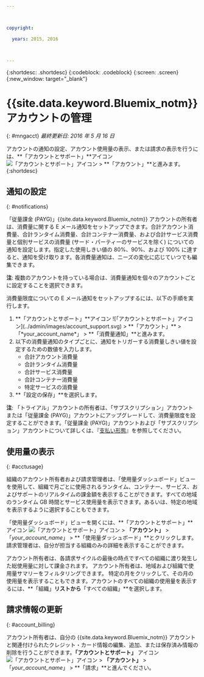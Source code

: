 ```yaml
---



copyright:

  years: 2015, 2016



---
```


{:shortdesc: .shortdesc}
{:codeblock: .codeblock}
{:screen: .screen}
{:new_window: target="_blank"}

# {{site.data.keyword.Bluemix_notm}} アカウントの管理
{: #mngacct}
*最終更新日: 2016 年 5 月 16 日*

アカウントの通知の設定、アカウント使用量の表示、または請求の表示を行うには、**「アカウントとサポート」**アイコン ![「アカウントとサポート」アイコン](../admin/images/account_support.svg) &gt; **「アカウント」**と進みます。
{:shortdesc}

## 通知の設定
{: #notifications}

「従量課金 (PAYG)」{{site.data.keyword.Bluemix_notm}} アカウントの所有者は、消費量に関する E メール通知をセットアップできます。合計アカウント消費量、合計ランタイム消費量、合計コンテナー消費量、および合計サービス消費量と個別サービスの消費量 (サード・パーティーのサービスを除く) についての通知を設定します。指定した使用しきい値の 80%、90%、および 100% に達すると、通知を受け取ります。各消費量通知は、ニーズの変化に応じていつでも編集できます。

**注**: 複数のアカウントを持っている場合は、消費量通知を個々のアカウントごとに設定することを選択できます。

消費量限度についての E メール通知をセットアップするには、以下の手順を実行します。

<ol>
<li>**「アカウントとサポート」**アイコン ![「アカウントとサポート」アイコン](../admin/images/account_support.svg) &gt; **「アカウント」** &gt; 「*your_account_name*」 &gt; **「消費量通知」**と進みます。</li>
<li>以下の消費量通知のタイプごとに、通知をトリガーする消費量しきい値を設定するための数値を入力します。<br />
<ul>
<li>合計アカウント消費量</li>
<li>合計ランタイム消費量</li>
<li>合計サービス消費量</li>
<li>合計コンテナー消費量</li>
<li>特定サービスの消費量</li>
</ul>
</li>
<li>**「設定の保存」**を選択します。</li>
</ol>

**注**: 「トライアル」アカウントの所有者は、「サブスクリプション」アカウントまたは「従量課金 (PAYG)」アカウントにアップグレードして、消費量限度を設定することができます。「従量課金 (PAYG)」アカウントおよび「サブスクリプション」アカウントについて詳しくは、『[支払い形態](../pricing/index.html#pay-accounts)』を参照してください。

## 使用量の表示
{: #acctusage}

組織のアカウント所有者および請求管理者は、「使用量ダッシュボード」ビューを使用して、組織で月ごとに使用されるランタイム、コンテナー、サービス、およびサポートのリアルタイムの課金額を表示することができます。すべての地域のランタイム GB 時間とサービス使用量を表示できます。あるいは、特定の地域を表示するように選択することもできます。

「使用量ダッシュボード」ビューを開くには、**「アカウントとサポート」**アイコン ![「アカウントとサポート」アイコン](../admin/images/account_support.svg) &gt; **「アカウント」** &gt; 「*your_account_name*」 &gt; **「使用量ダッシュボード」**とクリックします。請求管理者は、自分が担当する組織のみの詳細を表示することができます。

アカウント所有者は、各請求サイクルの最後の時点ですべての組織に渡り発生した総使用量に対して課金されます。
アカウント所有者は、地域および組織で使用量サマリーをフィルタリングできます。
特定の月をクリックして、その月の使用量を表示することもできます。アカウントのすべての組織の使用量を表示するには、**「組織」**リストから**「すべての組織」**を選択します。


## 請求情報の更新
{: #account_billing}

アカウント所有者は、自分の {{site.data.keyword.Bluemix_notm}} アカウントと関連付けられたクレジット・カード情報の編集、追加、または保存済み情報の削除を行うことができます。**「アカウントとサポート」** アイコン ![「アカウントとサポート」アイコン](../admin/images/account_support.svg) &gt; **「アカウント」** &gt; 「*your_account_name*」 &gt; **「請求」**と進んでください。

